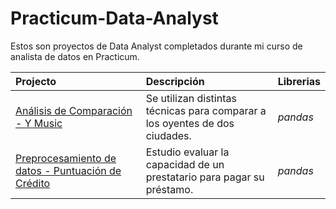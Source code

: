 # Practicum-Data-Analyst
Estos son proyectos de Data Analyst completados durante mi curso de analista de datos en Practicum.

| Projecto               | Descripción                                                                                 | Librerias                      |
|:--------------------- |:------------------------------------------------------------------------------------------- |:------------------------------ |
|[Análisis de Comparación - Y Music](https://github.com/emalbran/practicum-data-analyst/tree/Project-1 "Análisis de Comparación - Y Music")|Se utilizan distintas técnicas para comparar a los oyentes de dos ciudades.|*pandas*|
|[Preprocesamiento de datos - Puntuación de Crédito](https://github.com/emalbran/practicum-data-analyst/tree/Project-2 "Preprocesamiento de datos - Puntuación de Crédito")|Estudio evaluar la capacidad de un prestatario para pagar su préstamo.|*pandas*|
